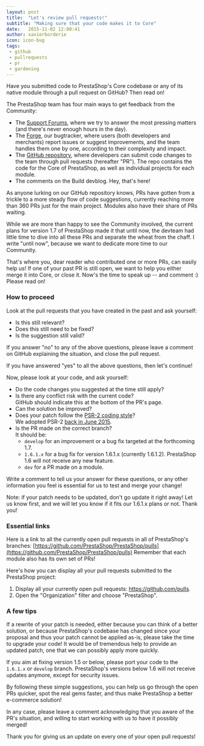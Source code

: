 ```yaml
---
layout: post
title:  "Let's review pull requests!"
subtitle: "Making sure that your code makes it to Core"
date:   2015-11-02 12:00:41
author: xavierborderie
icon: icon-bug
tags:
 - github
 - pullrequests
 - pr
 - gardening
---
```


Have you submitted code to PrestaShop's Core codebase or any of its native module through a pull request on GitHub? Then read on!

The PrestaShop team has four main ways to get feedback from the Community:

* The [Support Forums](http://www.prestashop.com/forums/), where we try to answer the most pressing matters (and there's never enough hours in the day).
* The [Forge](http://forge.prestashop.com/), our bugtracker, where users (both developers and merchants) report issues or suggest improvements, and the team handles them one by one, according to their complexity and impact.
* The [GitHub repository](https://github.com/PrestaShop/), where developers can submit code changes to the team through pull requests (hereafter "PR"). The repo contains the code for the Core of PrestaShop, as well as individual projects for each module.
* The comments on the Build devblog. Hey, that's here!

As anyone lurking on our GitHub repository knows, PRs have gotten from a trickle to a more steady flow of code suggestions, currently reaching more than 360 PRs just for the main project. Modules also have their share of PRs waiting.

While we are more than happy to see the Community involved, the current plans for version 1.7 of PrestaShop made it that until now, the devteam had little time to dive into all these PRs and separate the wheat from the chaff. I write "until now", because we want to dedicate more time to our Community. 

That's where you, dear reader who contributed one or more PRs, can easily help us! If one of your past PR is still open, we want to help you either merge it into Core, or close it. Now's the time to speak up -- and comment :) Please read on!


### How to proceed

Look at the pull requests that you have created in the past and ask yourself:

* Is this still relevant?
* Does this still need to be fixed?
* Is the suggestion still valid?

If you answer "no" to any of the above questions, please leave a comment on GitHub explaining the situation, and close the pull request.

If you have answered "yes" to all the above questions, then let's continue!

Now, please look at your code, and ask yourself:

* Do the code changes you suggested at the time still apply?
* Is there any conflict risk with the current code?<br/>GitHub should indicate this at the bottom of the PR's page.
* Can the solution be improved?
* Does your patch follow the [PSR-2 coding style](https://github.com/php-fig/fig-standards/blob/master/accepted/PSR-2-coding-style-guide.md)?<br/>We adopted PSR-2 [back in June 2015](http://build.prestashop.com/news/prestashop-moves-to-psr-2/).
* Is the PR made on the correct branch?<br/>It should be:
  * `develop` for an improvement or a bug fix targeted at the forthcoming 1.7.
  * `1.6.1.x` for a bug fix for version 1.6.1.x (currently 1.6.1.2). PrestaShop 1.6 will not receive any new feature.
  * `dev` for a PR made on a module.

Write a comment to tell us your answer for these questions, or any other information you feel is essential for us to test and merge your change!

Note: if your patch needs to be updated, don't go update it right away! Let us know first, and we will let you know if it fits our 1.6.1.x plans or not. Thank you!

### Essential links

Here is a link to all the currently open pull requests in all of PrestaShop's branches: [https://github.com/PrestaShop/PrestaShop/pulls](https://github.com/PrestaShop/PrestaShop/pulls)
Remember that each module also has its own set of PRs!

Here's how you can display all your pull requests submitted to the PrestaShop project:

1. Display all your currently open pull requests: https://github.com/pulls.
2. Open the "Organization" filter and choose "PrestaShop".

### A few tips

If a rewrite of your patch is needed, either because you can think of a better solution, or because PrestaShop's codebase has changed since your proposal and thus your patch cannot be applied as-is, please take the time to upgrade your code! It would be of tremendous help to provide an updated patch, one that we can possibly apply more quickly.

If you aim at fixing version 1.5 or below, please port your code to the `1.6.1.x` or `develop` branch. PrestaShop's versions below 1.6 will not receive updates anymore, except for security issues.

By following these simple suggestions, you can help us go through the open PRs quicker, spot the real gems faster, and thus make PrestaShop a better e-commerce solution!

In any case, please leave a comment acknowledging that you aware of the PR's situation, and willing to start working with us to have it possibly merged!

Thank you for giving us an update on every one of your open pull requests!
